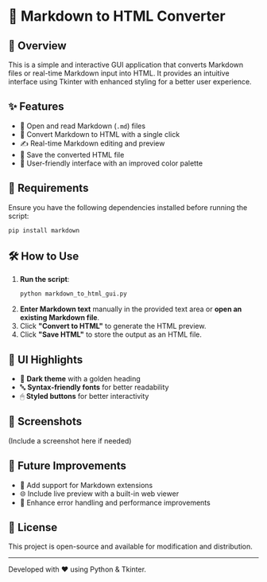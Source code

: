# 📝 Markdown to HTML Converter

## 🚀 Overview
This is a simple and interactive GUI application that converts Markdown files or real-time Markdown input into HTML. It provides an intuitive interface using Tkinter with enhanced styling for a better user experience.

## ✨ Features
- 📂 Open and read Markdown (`.md`) files
- 🔄 Convert Markdown to HTML with a single click
- ✍️ Real-time Markdown editing and preview
- 💾 Save the converted HTML file
- 🎨 User-friendly interface with an improved color palette

## 📌 Requirements
Ensure you have the following dependencies installed before running the script:

```sh
pip install markdown
```

## 🛠 How to Use
1. **Run the script**:
   ```sh
   python markdown_to_html_gui.py
   ```
2. **Enter Markdown text** manually in the provided text area or **open an existing Markdown file**.
3. Click **"Convert to HTML"** to generate the HTML preview.
4. Click **"Save HTML"** to store the output as an HTML file.

## 🎨 UI Highlights
- 🌙 **Dark theme** with a golden heading
- 🔤 **Syntax-friendly fonts** for better readability
- 🖱 **Styled buttons** for better interactivity

## 📸 Screenshots
(Include a screenshot here if needed)

## 🔮 Future Improvements
- 🔗 Add support for Markdown extensions
- 🌐 Include live preview with a built-in web viewer
- 🚀 Enhance error handling and performance improvements

## 📜 License
This project is open-source and available for modification and distribution.

---
Developed with ❤️ using Python & Tkinter.

